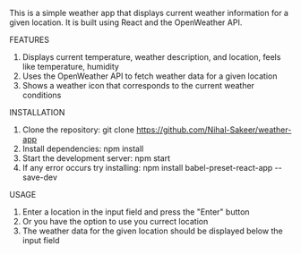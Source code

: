 This is a simple weather app that displays current weather information for a given location. It is built using React and the OpenWeather API.

FEATURES 
1. Displays current temperature, weather description, and location, feels like temperature, humidity
2. Uses the OpenWeather API to fetch weather data for a given location
3. Shows a weather icon that corresponds to the current weather conditions

INSTALLATION 
1. Clone the repository: git clone https://github.com/Nihal-Sakeer/weather-app
2. Install dependencies: npm install
3. Start the development server: npm start
4. If any error occurs try installing: npm install babel-preset-react-app --save-dev

USAGE 
1. Enter a location in the input field and press the "Enter" button
2. Or you have the option to use you currect location
3. The weather data for the given location should be displayed below the input field
